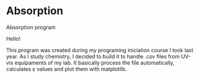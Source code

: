 # Absorption
Absorption program

Hello!

This program was created during my programing iniciation course I took last year. As I study chemistry, I decided to build it to handle .csv files from UV-vis equipaments of my lab. It basically process the file automatically, calculates ε values and plot them with matplotlib.
